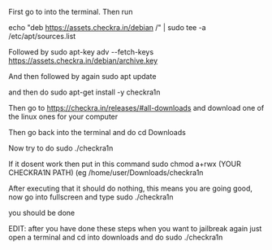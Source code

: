 First go to into the terminal. Then run

echo "deb https://assets.checkra.in/debian /" | sudo tee -a /etc/apt/sources.list



Followed by sudo apt-key adv --fetch-keys https://assets.checkra.in/debian/archive.key



And then followed by again sudo apt update



and then do sudo apt-get install -y checkra1n





Then go to https://checkra.in/releases/#all-downloads and download one of the linux ones for your computer



Then go back into the terminal and do cd Downloads



Now try to do sudo ./checkra1n



If it dosent work then put in this command sudo chmod a+rwx (YOUR CHECKRA1N PATH) (eg /home/user/Downloads/checkra1n



After executing that it should do nothing, this means you are going good, now go into fullscreen and type sudo ./checkra1n

you should be done

EDIT: after you have done these steps when you want to jailbreak again just open a terminal and cd into downloads and do sudo ./checkra1n
